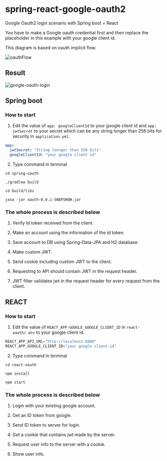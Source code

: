 # spring-react-google-oauth2

Google Oauth2 login scenario with Spring boot + React

You have to make a Google oauth credential first and then replace the placeholder in this example with your google client id.

This diagram is based on oauth implicit flow.

![oauthFlow](https://user-images.githubusercontent.com/55564829/172382434-48ed0c73-dadb-4b85-ab22-19d9e1b89033.png)

## Result

![google-oauth-login](https://user-images.githubusercontent.com/55564829/172130755-ab1dc492-0686-407a-8d64-ba9816f941a4.gif)


## Spring boot

### How to start

1. Edit the value of `app: googleClientId` to your google client id and `app: jwtSecret` to your secret which can be any string longer than 256 bits for security in `application.yml`.

```yaml
app:
  jwtSecret: "String lonnger than 256 bits"
  googleClientId: "your google client id"
```

2. Type command in terminal
```shell
cd spring-oauth

./gradlew build

cd build/libs

java -jar oauth-0.0.1-SNAPSHOW.jar
```

### The whole process is described below

1. Verify Id token received from the client.

2. Make an account using the information of the id token.

3. Save account to DB using Spring-Data-JPA and H2 database.

4. Make custom JWT.

5. Send cookie including custom JWT to the client.

6. Requesting to API should contain JWT in the request header.

7. JWT filter validates jwt in the request header for every request from the client.

## REACT

### How to start

1. Edit the value of `REACT_APP-GOOGLE_GOOGLE_CLIENT_ID` in `react-oauth/.env` to your google client id.

```js
REACT_APP_API_URL="http://localhost:8080"
REACT_APP_GOOGLE_CLIENT_ID="your google client-id"
```

2. Type command in terminal
```shell
cd react-oauth

npm install

npm start
```

### The whole process is described below

1. Login with your existing google account.

2. Get an ID token from google.

3. Send ID token to server for login.

4. Get a cookie that contains jwt made by the server.

5. Request user info to the server with a cookie.

6. Show user info.


